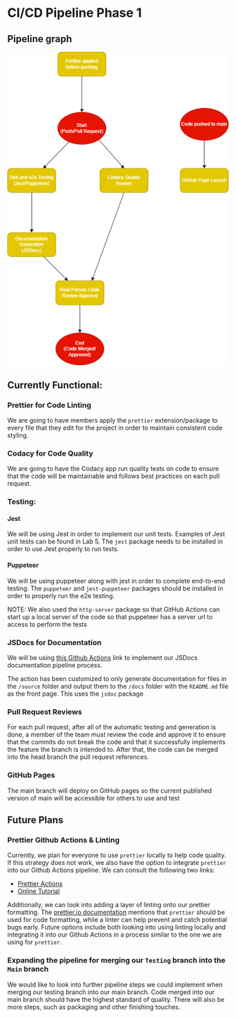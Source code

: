 # CI/CD Pipeline Phase 1

## Pipeline graph

![Drawio Pipeline Graph](phase1.drawio.png)

## Currently Functional:

### Prettier for Code Linting

We are going to have members apply the `prettier` extension/package to every file that they edit for the project in order to maintain consistent code styling.

### Codacy for Code Quality

We are going to have the Codacy app run quality tests on code to ensure that the code will be maintainable and follows best practices on each pull request.

### Testing:

#### Jest
We will be using Jest in order to implement our unit tests. Examples of Jest unit tests can be found in Lab 5. The `jest` package needs to be installed in order to use Jest properly to run tests.

#### Puppeteer
We will be using puppeteer along with jest in order to complete end-to-end testing. The `puppeteer` and `jest-puppeteer` packages should be installed in order to properly run the e2e testing.

NOTE: We also used the `http-server` package so that GitHub Actions can start up a local server of the code so that puppeteer has a server url to access to perform the tests

### JSDocs for Documentation

We will be using [this Github Actions](https://github.com/marketplace/actions/jsdoc-action) link to implement our JSDocs documentation pipeline process.

The action has been customized to only generate documentation for files in the `/source` folder and output them to the `/docs` folder with the `README.md` file as the front page. This uses the `jsdoc` package

### Pull Request Reviews

For each pull request, after all of the automatic testing and generation is done, a member of the team must review the code and approve it to ensure that the commits do not break the code and that it successfully implements the feature the branch is intended to. After that, the code can be merged into the head branch the pull request references.

### GitHub Pages

The main branch will deploy on GitHub pages so the current published version of main will be accessible for others to use and test

## Future Plans

### Prettier Github Actions & Linting

Currently, we plan for everyone to use `prettier` locally to help code quality. If this strategy does not work, we also have the option to integrate `prettier` into our Github Actions pipeline. We can consult the following two links:
- [Prettier Actions](https://github.com/marketplace/actions/prettier-action)
- [Online Tutorial](https://mskelton.dev/blog/auto-formatting-code-using-prettier-and-github-actions)

Additionally, we can look into adding a layer of linting onto our prettier formatting. The [prettier.io documentation](https://prettier.io/docs/en/comparison.html) mentions that `prettier` should be used for code formatting, while a linter can help prevent and catch potential bugs early. Future options include both looking into using linting locally and integrating it into our Github Actions in a process similar to the one we are using for `prettier`.

### Expanding the pipeline for merging our `Testing` branch into the `Main` branch

We would like to look into further pipeline steps we could implement when merging our testing branch into our main branch. Code merged into our main branch should have the highest standard of quality. There will also be more steps, such as packaging and other finishing touches.